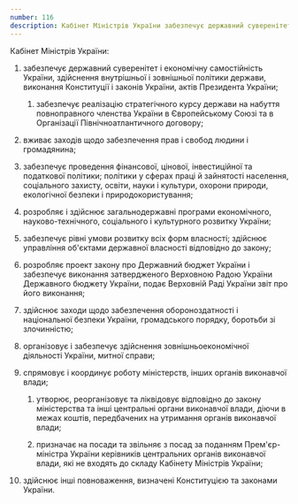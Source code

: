```yaml
---
number: 116
description: Кабінет Міністрів України забезпечує державний суверенітет і економічну самостійність України, здійснення внутрішньої і зовнішньої політики держави, виконання Конституції і законів України, актів Президента України...
---
```


Кабінет Міністрів України:

1) забезпечує державний суверенітет і економічну самостійність України, здійснення внутрішньої і зовнішньої політики
   держави, виконання Конституції і законів України, актів Президента України;

    1) забезпечує реалізацію стратегічного курсу держави на набуття повноправного членства України в Європейському Союзі
       та в Організації Північноатлантичного договору;

2) вживає заходів щодо забезпечення прав і свобод людини і громадянина;

3) забезпечує проведення фінансової, цінової, інвестиційної та податкової політики; політики у сферах праці й зайнятості
   населення, соціального захисту, освіти, науки і культури, охорони природи, екологічної безпеки і природокористування;

4) розробляє і здійснює загальнодержавні програми економічного, науково-технічного, соціального і культурного розвитку
   України;

5) забезпечує рівні умови розвитку всіх форм власності; здійснює управління об'єктами державної власності відповідно до
   закону;

6) розробляє проект закону про Державний бюджет України і забезпечує виконання затвердженого Верховною Радою України
   Державного бюджету України, подає Верховній Раді України звіт про його виконання;

7) здійснює заходи щодо забезпечення обороноздатності і національної безпеки України, громадського порядку, боротьби зі
   злочинністю;

8) організовує і забезпечує здійснення зовнішньоекономічної діяльності України, митної справи;

9) спрямовує і координує роботу міністерств, інших органів виконавчої влади;

    1) утворює, реорганізовує та ліквідовує відповідно до закону міністерства та інші центральні органи виконавчої
       влади, діючи в межах коштів, передбачених на утримання органів виконавчої влади;

    2) призначає на посади та звільняє з посад за поданням Прем'єр-міністра України керівників центральних органів
       виконавчої влади, які не входять до складу Кабінету Міністрів України;

10) здійснює інші повноваження, визначені Конституцією та законами України.


